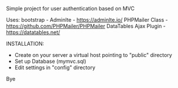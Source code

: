 Simple project for user authentication based on MVC

Uses:
bootstrap - Adminlte  - https://adminlte.io/
PHPMailer Class - https://github.com/PHPMailer/PHPMailer
DataTables Ajax Plugin - https://datatables.net/

INSTALLATION:

- Create on your server a virtual host pointing to "public" directory
- Set up Database (mymvc.sql)
- Edit settings in "config" directory

Bye
